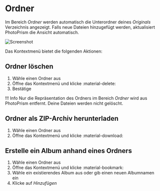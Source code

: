 # Ordner #
Im Bereich *Ordner* werden automatisch die Unterordner deines *Originals* Verzeichnis angezeigt.
Falls neue Dateien hinzugefügt werden, aktualisiert PhotoPrism die Ansicht automatisch.

![Screenshot](img/folders-1.png)

Das Kontextmenü bietet die folgenden Aktionen:

## Ordner löschen
1. Wähle einen Ordner aus
2. Öffne das Kontextmenü und klicke :material-delete:
3. Bestätige

!!! Info
    Nur die Repräsentation des Ordners im Bereich *Ordner* wird aus PhotoPrism entfernt. Deine Dateien werden nicht gelöscht.

## Ordner als ZIP-Archiv herunterladen ##
1. Wähle einen Ordner aus
2. Öffne das Kontextmenü und klicke :material-download:

## Erstelle ein Album anhand eines Ordners ##
1. Wähle einen Ordner aus
2. Öffne das Kontextmenü und klicke :material-bookmark:
3. Wähle ein existierendes Album aus oder gib einen neuen Albumnamen ein
5. Klicke auf *Hinzufügen*

